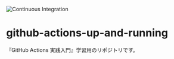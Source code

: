 ![Continuous Integration](https://github.com/akihisa1210/github-actions-up-and-running/workflows/Continuous%20Integration/badge.svg)

# github-actions-up-and-running
『GitHub Actions 実践入門』学習用のリポジトリです。

